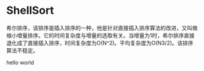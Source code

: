 # ShellSort
希尔排序，该排序是插入排序的一种，他是针对直接插入排序算法的改进，又叫做缩小增量排序。它的时间复杂度与增量的选取有关。当增量为1时，希尔排序直接退化成了直接插入排序，时间复杂度为O(N^2)。平均复杂度为O(N3/2)。该排序算法不稳定。




hello world
